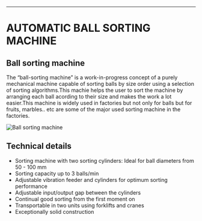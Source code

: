 
***
# AUTOMATIC BALL SORTING MACHINE
## Ball sorting machine
The “ball-sorting machine” is a work-in-progress concept of a purely mechanical machine capable of sorting balls by size order using a selection of sorting algorithms.This machie helps the user to sort the machine by arranging each ball acording to their size and makes the work a lot easier.This machine is widely used in factories but not only for balls but for fruits, marbles.. etc are some of the major used sorting machine in the factories. 


![Ball sorting machine](https://lh3.googleusercontent.com/proxy/QPVMU7G2caeUK-2vAX3bu7SVQCarJ9gkgc-ZlxlNnhP1LYDHtK55uFvd1fvXq0EOBCMTeV9ORplGqKK43qEP0-qd5YSChGlIQ3pmgfo0IpO_HWN6vdgf1HRleUU)

## Technical details 
* Sorting machine with two sorting cylinders: Ideal for ball diameters from 50 - 100 mm
* Sorting capacity up to 3 balls/min
* Adjustable vibration feeder and cylinders for optimum sorting performance
* Adjustable input/output gap between the cylinders
* Continual good sorting from the first moment on
* Transportable in two units using forklifts and cranes 
* Exceptionally solid construction